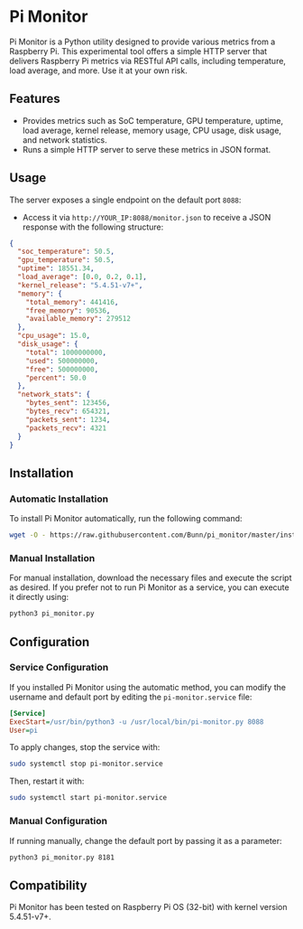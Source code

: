 # Pi Monitor

Pi Monitor is a Python utility designed to provide various metrics from a Raspberry Pi. This experimental tool offers a simple HTTP server that delivers Raspberry Pi metrics via RESTful API calls, including temperature, load average, and more. Use it at your own risk.

## Features

- Provides metrics such as SoC temperature, GPU temperature, uptime, load average, kernel release, memory usage, CPU usage, disk usage, and network statistics.
- Runs a simple HTTP server to serve these metrics in JSON format.

## Usage

The server exposes a single endpoint on the default port `8088`:
- Access it via `http://YOUR_IP:8088/monitor.json` to receive a JSON response with the following structure:

```json
{
  "soc_temperature": 50.5,
  "gpu_temperature": 50.5,
  "uptime": 18551.34,
  "load_average": [0.0, 0.2, 0.1],
  "kernel_release": "5.4.51-v7+",
  "memory": {
    "total_memory": 441416,
    "free_memory": 90536,
    "available_memory": 279512
  },
  "cpu_usage": 15.0,
  "disk_usage": {
    "total": 1000000000,
    "used": 500000000,
    "free": 500000000,
    "percent": 50.0
  },
  "network_stats": {
    "bytes_sent": 123456,
    "bytes_recv": 654321,
    "packets_sent": 1234,
    "packets_recv": 4321
  }
}
```

## Installation

### Automatic Installation

To install Pi Monitor automatically, run the following command:

```bash
wget -O - https://raw.githubusercontent.com/Bunn/pi_monitor/master/install.sh | sudo bash
```

### Manual Installation

For manual installation, download the necessary files and execute the script as desired. If you prefer not to run Pi Monitor as a service, you can execute it directly using:

```bash
python3 pi_monitor.py
```

## Configuration

### Service Configuration

If you installed Pi Monitor using the automatic method, you can modify the username and default port by editing the `pi-monitor.service` file:

```ini
[Service]
ExecStart=/usr/bin/python3 -u /usr/local/bin/pi-monitor.py 8088
User=pi
```

To apply changes, stop the service with:

```bash
sudo systemctl stop pi-monitor.service
```

Then, restart it with:

```bash
sudo systemctl start pi-monitor.service
```

### Manual Configuration

If running manually, change the default port by passing it as a parameter:

```bash
python3 pi_monitor.py 8181
```

## Compatibility

Pi Monitor has been tested on Raspberry Pi OS (32-bit) with kernel version 5.4.51-v7+.
